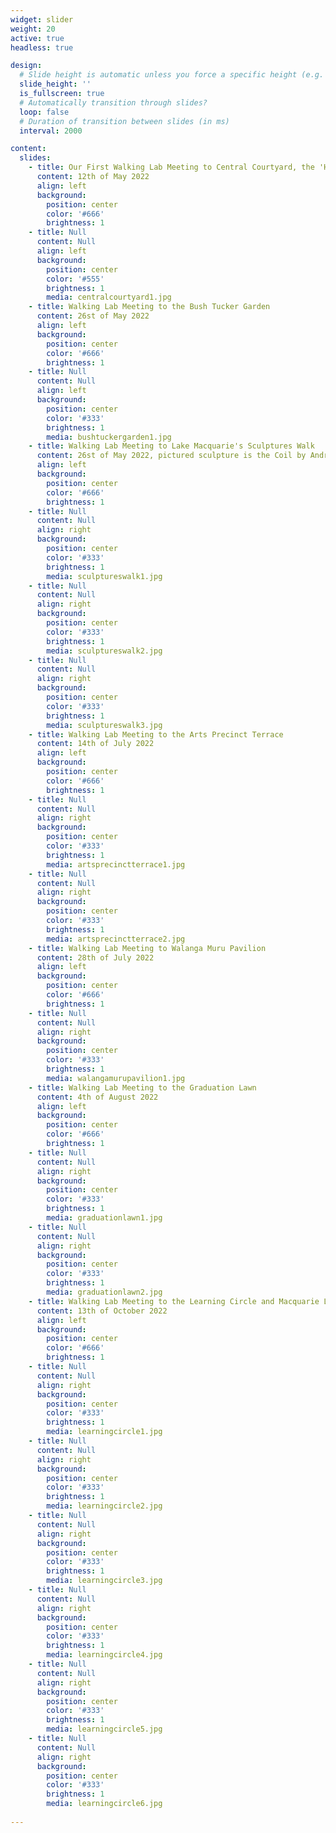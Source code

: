 ```yaml
---
widget: slider
weight: 20
active: true
headless: true

design:
  # Slide height is automatic unless you force a specific height (e.g. '400px')
  slide_height: ''
  is_fullscreen: true
  # Automatically transition through slides?
  loop: false
  # Duration of transition between slides (in ms)
  interval: 2000

content:
  slides:
    - title: Our First Walking Lab Meeting to Central Courtyard, the 'Heart' of Wallumattagal Campus 
      content: 12th of May 2022
      align: left
      background:
        position: center
        color: '#666'
        brightness: 1
    - title: Null
      content: Null
      align: left
      background:
        position: center
        color: '#555'
        brightness: 1
        media: centralcourtyard1.jpg
    - title: Walking Lab Meeting to the Bush Tucker Garden 
      content: 26st of May 2022
      align: left
      background:
        position: center
        color: '#666'
        brightness: 1
    - title: Null
      content: Null
      align: left
      background:
        position: center
        color: '#333'
        brightness: 1
        media: bushtuckergarden1.jpg
    - title: Walking Lab Meeting to Lake Macquarie's Sculptures Walk
      content: 26st of May 2022, pictured sculpture is the Coil by Andrew Rogers (2003)
      align: left
      background:
        position: center
        color: '#666'
        brightness: 1
    - title: Null
      content: Null
      align: right
      background:
        position: center
        color: '#333'
        brightness: 1
        media: sculptureswalk1.jpg
    - title: Null
      content: Null
      align: right
      background:
        position: center
        color: '#333'
        brightness: 1
        media: sculptureswalk2.jpg
    - title: Null
      content: Null
      align: right
      background:
        position: center
        color: '#333'
        brightness: 1
        media: sculptureswalk3.jpg
    - title: Walking Lab Meeting to the Arts Precinct Terrace
      content: 14th of July 2022
      align: left
      background:
        position: center
        color: '#666'
        brightness: 1
    - title: Null
      content: Null
      align: right
      background:
        position: center
        color: '#333'
        brightness: 1
        media: artsprecinctterrace1.jpg
    - title: Null
      content: Null
      align: right
      background:
        position: center
        color: '#333'
        brightness: 1
        media: artsprecinctterrace2.jpg
    - title: Walking Lab Meeting to Walanga Muru Pavilion
      content: 28th of July 2022
      align: left
      background:
        position: center
        color: '#666'
        brightness: 1
    - title: Null
      content: Null
      align: right
      background:
        position: center
        color: '#333'
        brightness: 1
        media: walangamurupavilion1.jpg
    - title: Walking Lab Meeting to the Graduation Lawn
      content: 4th of August 2022
      align: left
      background:
        position: center
        color: '#666'
        brightness: 1
    - title: Null
      content: Null
      align: right
      background:
        position: center
        color: '#333'
        brightness: 1
        media: graduationlawn1.jpg
    - title: Null
      content: Null
      align: right
      background:
        position: center
        color: '#333'
        brightness: 1
        media: graduationlawn2.jpg
    - title: Walking Lab Meeting to the Learning Circle and Macquarie Lake
      content: 13th of October 2022
      align: left
      background:
        position: center
        color: '#666'
        brightness: 1
    - title: Null
      content: Null
      align: right
      background:
        position: center
        color: '#333'
        brightness: 1
        media: learningcircle1.jpg
    - title: Null
      content: Null
      align: right
      background:
        position: center
        color: '#333'
        brightness: 1
        media: learningcircle2.jpg
    - title: Null
      content: Null
      align: right
      background:
        position: center
        color: '#333'
        brightness: 1
        media: learningcircle3.jpg
    - title: Null
      content: Null
      align: right
      background:
        position: center
        color: '#333'
        brightness: 1
        media: learningcircle4.jpg
    - title: Null
      content: Null
      align: right
      background:
        position: center
        color: '#333'
        brightness: 1
        media: learningcircle5.jpg
    - title: Null
      content: Null
      align: right
      background:
        position: center
        color: '#333'
        brightness: 1
        media: learningcircle6.jpg
        
---
```


